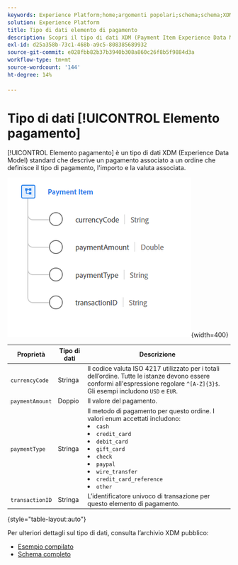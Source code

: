 ```yaml
---
keywords: Experience Platform;home;argomenti popolari;schema;schema;XDM;campi;schemi;schemi;elemento di pagamento;tipo dati;tipo dati;tipo dati;tipo dati;home;popular topic;schema;Schema;XDM;fields;schemas;Schemas;payment item;datatype;data-type;data type;
solution: Experience Platform
title: Tipo di dati elemento di pagamento
description: Scopri il tipo di dati XDM (Payment Item Experience Data Model).
exl-id: d25a358b-73c1-468b-a9c5-808385689932
source-git-commit: e028fbb82b37b3940b308a860c26f8b5f9884d3a
workflow-type: tm+mt
source-wordcount: '144'
ht-degree: 14%

---
```


# Tipo di dati [!UICONTROL Elemento pagamento]

[!UICONTROL Elemento pagamento] è un tipo di dati XDM (Experience Data Model) standard che descrive un pagamento associato a un ordine che definisce il tipo di pagamento, l&#39;importo e la valuta associata.

![immagine elemento pagamento](../images/data-types/payment-item.PNG){width=400}

| Proprietà | Tipo di dati | Descrizione |
| --- | --- | --- |
| `currencyCode` | Stringa | Il codice valuta ISO 4217 utilizzato per i totali dell’ordine. Tutte le istanze devono essere conformi all&#39;espressione regolare `^[A-Z]{3}$`. Gli esempi includono `USD` e `EUR`. |
| `paymentAmount` | Doppio | Il valore del pagamento. |
| `paymentType` | Stringa | Il metodo di pagamento per questo ordine. I valori enum accettati includono: <li> `cash` </li> <li> `credit_card` </li> <li> `debit_card` </li> <li> `gift_card` </li> <li> `check` </li> <li> `paypal` </li> <li> `wire_transfer` </li> <li> `credit_card_reference` </li> <li> `other` </li> |
| `transactionID` | Stringa | L’identificatore univoco di transazione per questo elemento di pagamento. |

{style="table-layout:auto"}

Per ulteriori dettagli sul tipo di dati, consulta l’archivio XDM pubblico:

* [Esempio compilato](https://github.com/adobe/xdm/blob/master/components/datatypes/data/paymentitem.example.1.json)
* [Schema completo](https://github.com/adobe/xdm/blob/master/components/datatypes/data/paymentitem.schema.json)
